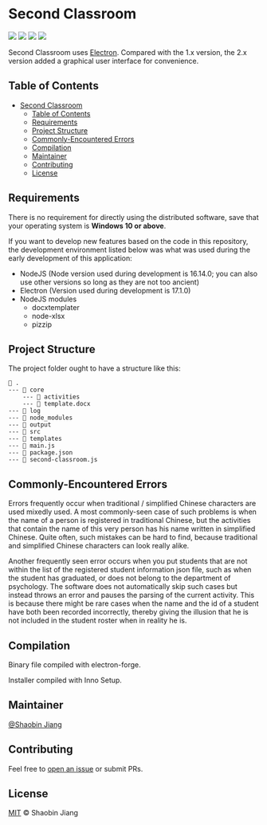 # Second Classroom

![](https://shields.io/badge/Version-2.4.0-brightgreen.svg?style=plastic) ![](https://shields.io/badge/License-MIT-informational.svg?style=plastic) ![](https://shields.io/badge/System->=Windows_10-critical.svg?style=plastic) ![](https://shields.io/badge/Electron_Version-17.1.0-orange.svg?style=plastic) 

Second Classroom uses [Electron](https://www.electronjs.org/). Compared with the 1.x version, the 2.x version added a graphical user interface for convenience.

## Table of Contents

- [Second Classroom](#second-classroom)
  - [Table of Contents](#table-of-contents)
  - [Requirements](#requirements)
  - [Project Structure](#project-structure)
  - [Commonly-Encountered Errors](#commonly-encountered-errors)
  - [Compilation](#compilation)
  - [Maintainer](#maintainer)
  - [Contributing](#contributing)
  - [License](#license)

## Requirements

There is no requirement for directly using the distributed software, save that your operating system is **Windows 10 or above**.

If you want to develop new features based on the code in this repository, the development environment listed below was what was used during the early development of this application:

- NodeJS (Node version used during development is 16.14.0; you can also use other versions so long as they are not too ancient)
- Electron (Version used during development is 17.1.0)
- NodeJS modules
  - docxtemplater
  - node-xlsx
  - pizzip

## Project Structure

The project folder ought to have a structure like this:

```text
📂 .
--- 📂 core
    --- 📂 activities
    --- 📄 template.docx
--- 📂 log
--- 📂 node_modules
--- 📂 output
--- 📂 src
--- 📂 templates
--- 📄 main.js
--- 📄 package.json
--- 📄 second-classroom.js
```

## Commonly-Encountered Errors

Errors frequently occur when traditional / simplified Chinese characters are used mixedly used. A most commonly-seen case of such problems is when the name of a person is registered in traditional Chinese, but the activities that contain the name of this very person has his name written in simplified Chinese. Quite often, such mistakes can be hard to find, because traditional and simplified Chinese characters can look really alike.

Another frequently seen error occurs when you put students that are not within the list of the registered student information json file, such as when the student has graduated, or does not belong to the department of psychology. The software does not automatically skip such cases but instead throws an error and pauses the parsing of the current activity. This is because there might be rare cases when the name and the id of a student have both been recorded incorrectly, thereby giving the illusion that he is not included in the student roster when in reality he is.

## Compilation

Binary file compiled with electron-forge.

Installer compiled with Inno Setup.

## Maintainer

[@Shaobin Jiang](https://github.com/Shaobin-Jiang)

## Contributing

Feel free to [open an issue](https://github.com/Shaobin-Jiang/Second-Classroom/issues/new) or submit PRs.

## License

[MIT](LICENSE) &copy; Shaobin Jiang
